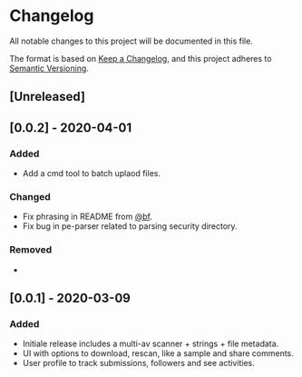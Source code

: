# Changelog
All notable changes to this project will be documented in this file.

The format is based on [Keep a Changelog](https://keepachangelog.com/en/1.0.0/),
and this project adheres to [Semantic Versioning](https://semver.org/spec/v2.0.0.html).

## [Unreleased]

## [0.0.2] - 2020-04-01
### Added
- Add a cmd tool to batch uplaod files.

### Changed
- Fix phrasing in README from [@bf](https://github.com/bf).
- Fix bug in pe-parser related to parsing security directory.

### Removed
- 

## [0.0.1] - 2020-03-09
### Added
- Initiale release includes a multi-av scanner + strings + file metadata.
- UI with options to download, rescan, like a sample and share comments.
- User profile to track submissions, followers and see activities.
